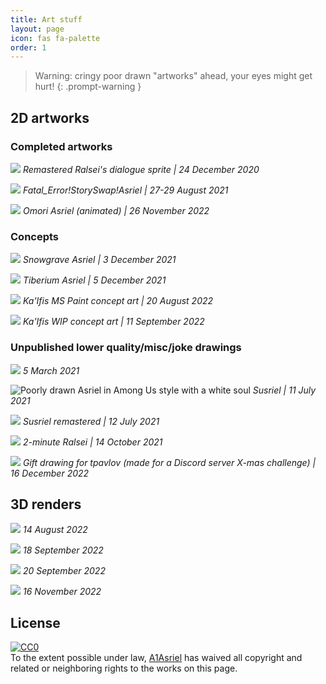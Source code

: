 ```yaml
---
title: Art stuff
layout: page
icon: fas fa-palette
order: 1
---
```


> Warning: cringy poor drawn "artworks" ahead, your eyes might get hurt!
{: .prompt-warning }

## 2D artworks

### Completed artworks

![](https://i.redd.it/sqpmr70220761.png)
*Remastered Ralsei's dialogue sprite | 24 December 2020*

![](https://cdn.discordapp.com/attachments/803693424083206224/881293954560188446/FATAL_ASRIEL_enhanced.png)
*Fatal_Error!StorySwap!Asriel | 27-29 August 2021*

![](https://cdn.discordapp.com/attachments/906997388479176755/1045824271651450890/omoriel.gif)
*Omori Asriel (animated) | 26 November 2022*

### Concepts

![](https://cdn.discordapp.com/attachments/803693424083206224/916314092644470794/snowgrave_asriel_concept.png)
*Snowgrave Asriel | 3 December 2021*

![](https://cdn.discordapp.com/attachments/803693424083206224/916847878981435433/unknown.png)
*Tiberium Asriel | 5 December 2021*

![](https://cdn.discordapp.com/attachments/803693424083206224/1018267303432962149/KaIfis.png)
*Ka'Ifis MS Paint concept art | 20 August 2022*

![](https://cdn.discordapp.com/attachments/803693424083206224/1018267533477953557/unknown.png)
*Ka'Ifis WIP concept art | 11 September 2022*

### Unpublished lower quality/misc/joke drawings

![](https://cdn.discordapp.com/attachments/803693424083206224/817397808318644265/sketch-1614952923440.png)
*5 March 2021*

![Poorly drawn Asriel in Among Us style with a white soul](https://cdn.discordapp.com/attachments/713481949896900622/1053474865287528499/asrielus.png)
*Susriel | 11 July 2021*

![](https://cdn.discordapp.com/attachments/713481949896900622/1053474172807958578/asrielus_remastered_transparent.png)
*Susriel remastered | 12 July 2021*

![](https://cdn.discordapp.com/attachments/803693424083206224/898256176528130098/unknown.png)
*2-minute Ralsei | 14 October 2021*

![](https://cdn.discordapp.com/attachments/713481949896900622/1053472939909054484/tim_hug.png)
*Gift drawing for tpavlov (made for a Discord server X-mas challenge) | 16 December 2022*

## 3D renders

![](https://cdn.discordapp.com/attachments/906997388479176755/1042161259895853117/something2sqr.png)
*14 August 2022*

![](https://cdn.discordapp.com/attachments/803693424083206224/1021144404423086111/idk.png)
*18 September 2022*

![](https://cdn.discordapp.com/attachments/906997388479176755/1042187411326779582/idk2.png)
*20 September 2022*

![](https://cdn.discordapp.com/attachments/906997388479176755/1042188066116358144/untitled2.png)
*16 November 2022*

## License

<p xmlns:dct="http://purl.org/dc/terms/">
  <a rel="license"
     href="http://creativecommons.org/publicdomain/zero/1.0/">
    <img src="http://i.creativecommons.org/p/zero/1.0/88x31.png" style="border-style: none;" alt="CC0" />
  </a>
  <br />
  To the extent possible under law,
  <a rel="dct:publisher"
     href="https://a1asriel.github.io/about">
    <span property="dct:title">A1Asriel</span></a>
  has waived all copyright and related or neighboring rights to
  the works on this page.
</p>
